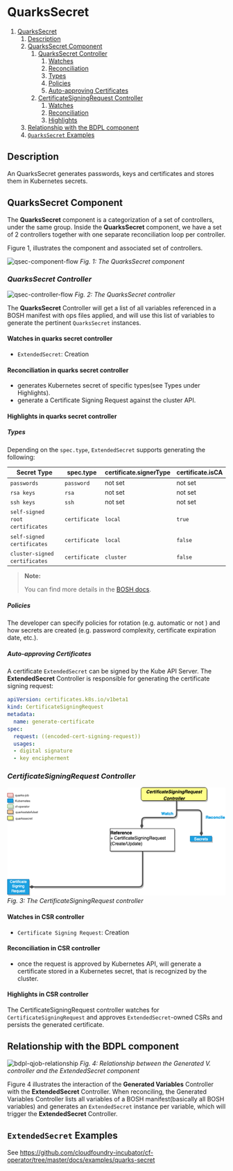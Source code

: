 # QuarksSecret

1. [QuarksSecret](#quarkssecret)
   1. [Description](#description)
   2. [QuarksSecret Component](#quarkssecret-component)
      1. [QuarksSecret Controller](#_quarkssecret-controller_)
         1. [Watches](#watches-in-quarks-secret-controller)
         2. [Reconciliation](#reconciliation-in-quarks-secret-controller)
         3. [Types](#types)
         4. [Policies](#policies)
         5. [Auto-approving Certificates](#auto-approving-certificates)
      2. [CertificateSigningRequest Controller](#_certificatesigningrequest-controller_)
         1. [Watches](#watches-in-csr-controller)
         2. [Reconciliation](#reconciliation-in-csr-controller)
         3. [Highlights](#highlights-in-csr-controller)
   3. [Relationship with the BDPL component](#relationship-with-the-bdpl-component)
   4. [`QuarksSecret` Examples](#`quarkssecret`-examples)

## Description

An QuarksSecret generates passwords, keys and certificates and stores them in Kubernetes secrets.

## QuarksSecret Component

The **QuarksSecret** component is a categorization of a set of controllers, under the same group. Inside the **QuarksSecret** component, we have a set of 2 controllers together with one separate reconciliation loop per controller.

Figure 1, illustrates the component and associated set of controllers.

![qsec-component-flow](quarks_qseccomponent_flow.png)
*Fig. 1: The QuarksSecret component*

### **_QuarksSecret Controller_**

![qsec-controller-flow](quarks_qseccontroller_flow.png)
*Fig. 2: The QuarksSecret controller*

The **QuarksSecret** Controller will get a list of all variables referenced in a BOSH manifest with ops files applied, and will use this list of variables to generate the pertinent `QuarksSecret` instances.

#### Watches in quarks secret controller

- `ExtendedSecret`: Creation

#### Reconciliation in quarks secret controller

- generates Kubernetes secret of specific types(see Types under Highlights).
- generate a Certificate Signing Request against the cluster API.

#### Highlights in quarks secret controller

##### Types

Depending on the `spec.type`, `ExtendedSecret` supports generating the following:

| Secret Type                     | spec.type     | certificate.signerType | certificate.isCA    |
| ------------------------------- | ------------- | ---------------------- | ------------------- |
| `passwords`                     | `password`    | not set                | not set             |
| `rsa keys`                      | `rsa`         | not set                | not set             |
| `ssh keys`                      | `ssh`         | not set                | not set             |
| `self-signed root certificates` | `certificate` | `local`                | `true`              |
| `self-signed certificates`      | `certificate` | `local`                | `false`             |
| `cluster-signed certificates`   | `certificate` | `cluster`              | `false`             |

> **Note:**
>
> You can find more details in the [BOSH docs](https://bosh.io/docs/variable-types).

##### Policies

The developer can specify policies for rotation (e.g. automatic or not ) and how secrets are created (e.g. password complexity, certificate expiration date, etc.).

##### Auto-approving Certificates

A certificate `ExtendedSecret` can be signed by the Kube API Server. The **ExtendedSecret** Controller is responsible for generating the certificate signing request:

```yaml
apiVersion: certificates.k8s.io/v1beta1
kind: CertificateSigningRequest
metadata:
  name: generate-certificate
spec:
  request: ((encoded-cert-signing-request))
  usages:
  - digital signature
  - key encipherment
```

### **_CertificateSigningRequest Controller_**

![certsr-controller-flow](quarks_certsrcontroller_flow.png)
*Fig. 3: The CertificateSigningRequest controller*

#### Watches in CSR controller

- `Certificate Signing Request`: Creation

#### Reconciliation in CSR controller

- once the request is approved by Kubernetes API, will generate a certificate stored in a Kubernetes secret, that is recognized by the cluster.

#### Highlights in CSR controller

The CertificateSigningRequest controller watches for `CertificateSigningRequest` and approves `ExtendedSecret`-owned CSRs and persists the generated certificate.

## Relationship with the BDPL component

![bdpl-qjob-relationship](quarks_gvc_and_qsec_flow.png)
*Fig. 4: Relationship between the Generated V.  controller and the ExtendedSecret component*

Figure 4 illustrates the interaction of the **Generated Variables** Controller with the **ExtendedSecret** Controller. When reconciling, the Generated Variables Controller lists all variables of a BOSH manifest(basically all BOSH variables) and generates an `ExtendedSecret` instance per variable, which will trigger the **ExtendedSecret** Controller.

## `ExtendedSecret` Examples

See https://github.com/cloudfoundry-incubator/cf-operator/tree/master/docs/examples/quarks-secret
